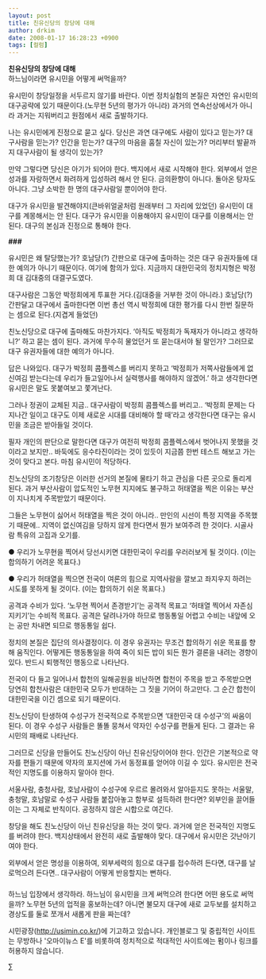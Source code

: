 ```yaml
---
layout: post
title: 친유신당의 창당에 대해
author: drkim
date: 2008-01-17 16:28:23 +0900
tags: [컬럼]
---
```

**친유신당의 창당에 대해**  
하느님이라면 유시민을 어떻게 써먹을까?

유시민이 창당일정을 서두르지 않기를 바란다. 이번 정치실험의 본질은 자연인 유시민의 대구공략에 있기 때문이다.(노무현 5년의 평가가 아니라) 과거의 연속선상에서가 아니라 과거는 지워버리고 원점에서 새로 출발하기다. 

나는 유시민에게 진정으로 묻고 싶다. 당신은 과연 대구에도 사람이 있다고 믿는가? 대구사람을 믿는가? 인간을 믿는가? 대구의 마음을 훔칠 자신이 있는가? 머리부터 발끝까지 대구사람이 될 생각이 있는가?

만약 그렇다면 당신은 아기가 되어야 한다. 백지에서 새로 시작해야 한다. 외부에서 얻은 성과를 자랑하면서 화려하게 입성하려 해서 안 된다. 금의환향이 아니다. 돌아온 탕자도 아니다. 그냥 소박한 한 명의 대구사람일 뿐이어야 한다.

대구가 유시민을 발견해야지(큰바위얼굴처럼 원래부터 그 자리에 있었던) 유시민이 대구를 계몽해서는 안 된다. 대구가 유시민을 이용해야지 유시민이 대구를 이용해서는 안 된다. 대구의 본심과 진정으로 통해야 한다. 

**###**

유시민은 왜 탈당했는가? 호남당(?) 간판으로 대구에 출마하는 것은 대구 유권자들에 대한 예의가 아니기 때문이다. 여기에 함의가 있다. 지금까지 대한민국의 정치지형은 박정희 대 김대중의 대결구도였다. 

대구사람은 그동안 박정희에게 투표한 거다.(김대중을 거부한 것이 아니라.) 호남당(?) 간판달고 대구에서 출마한다면 이번 총선 역시 박정희에 대한 평가를 다시 한번 질문하는 셈으로 된다.(지겹게 들었던) 

친노신당으로 대구에 출마해도 마찬가지다. ‘아직도 박정희가 독재자가 아니라고 생각하니?’ 하고 묻는 셈이 된다. 과거에 무수히 물었던거 또 묻는대서야 될 말인가? 그러므로 대구 유권자들에 대한 예의가 아니다. 

답은 나와있다. 대구가 박정희 콤플렉스를 버리지 못하고 ‘박정희가 저쪽사람들에게 없신여김 받는다는데 우리가 들고일어나서 실력행사를 해야하지 않겠어.’ 하고 생각한다면 유시민은 말도 못붙여보고 쫓겨난다. 

그러나 정권이 교체된 지금.. 대구사람이 박정희 콤플렉스를 버리고.. ‘박정희 문제는 다 지나간 일이고 대구도 이제 새로운 시대를 대비해야 할 때’라고 생각한다면 대구는 유시민을 조금은 받아들일 것이다. 

필자 개인의 판단으로 말한다면 대구가 여전히 박정희 콤플렉스에서 벗어나지 못했을 것이라고 보지만.. 바둑에도 응수타진이라는 것이 있듯이 지금쯤 한번 테스트 해보고 가는 것이 맞다고 본다. 마침 유시민이 적당하다. 

친노신당의 조기창당은 이러한 선거의 본질에 물타기 하고 관심을 다른 곳으로 돌리게 된다. 과거 부산사람이 압도적인 노무현 지지에도 불구하고 허태열을 찍은 이유는 부산이 지나치게 주목받았기 때문이다. 

그들은 노무현이 싫어서 허태열을 찍은 것이 아니라.. 만인의 시선이 특정 지역을 주목했기 때문에.. 지역이 없신여김을 당하지 않게 한다면서 뭔가 보여주려 한 것이다. 시골사람 특유의 고집과 오기를.

● 우리가 노무현을 찍어서 당선시키면 대한민국이 우리를 우러러보게 될 것이다. (이는 합의하기 어려운 목표다.)

● 우리가 허태열을 찍으면 전국이 여론의 힘으로 지역사람을 깔보고 좌지우지 하려는 시도를 못하게 될 것이다. (이는 합의하기 쉬운 목표다.)

공격과 수비가 있다. ‘노무현 찍어서 존경받기’는 공격적 목표고 ‘허태열 찍어서 자존심 지키기’는 수비적 목표다. 공격은 달려나가야 하므로 행동통일 어렵고 수비는 내앞에 오는 공만 차내면 되므로 행동통일 쉽다.

정치의 본질은 집단의 의사결정이다. 이 경우 유권자는 무조건 합의하기 쉬운 목표를 향해 움직인다. 어떻게든 행동통일을 하여 죽이 되든 밥이 되든 뭔가 결론을 내려는 경향이 있다. 반드시 퇴행적인 행동으로 나타난다. 

전국이 다 들고 일어나서 합천의 일해공원을 비난하면 합천이 주목을 받고 주목받으면 당연히 합천사람은 대한민국 모두가 반대하는 그 짓을 기어이 하고만다. 그 순간 합천이 대한민국을 이긴 셈으로 되기 때문이다. 

친노신당이 탄생하여 수성구가 전국적으로 주목받으면 ‘대한민국 대 수성구’의 싸움이 된다. 이 경우 수성구 사람들은 똘똘 뭉쳐서 약자인 수성구를 편들게 된다. 그 결과는 유시민의 패배로 나타난다.

그러므로 신당을 만들어도 친노신당이 아닌 친유신당이어야 한다. 인간은 기본적으로 약자를 편들기 때문에 약자의 포지션에 가서 동정표를 얻어야 이길 수 있다. 유시민은 전국적인 지명도를 이용하지 말아야 한다.

서울사람, 충청사람, 호남사람이 수성구에 우르르 몰려와서 알아듣지도 못하는 서울말, 충청말, 호남말로 수성구 사람들 붙잡아놓고 함부로 설득하려 한다면? 외부인을 끌어들이는 그 자체로 반칙이다. 공정하지 않은 시합으로 여긴다. 

창당을 해도 친노신당이 아닌 친유신당을 하는 것이 맞다. 과거에 얻은 전국적인 지명도를 버려야 한다. 백지상태에서 완전히 새로 출발해야 맞다. 대구에서 유시민은 갓난아기여야 한다. 

외부에서 얻은 명성을 이용하여, 외부세력의 힘으로 대구를 접수하려 든다면, 대구를 날로먹으려 든다면.. 대구사람이 어떻게 반응할지는 뻔하다. 

###

하느님 입장에서 생각하라. 하느님이 유시민을 크게 써먹으려 한다면 어떤 용도로 써먹을까? 노무현 5년의 업적을 홍보하는데? 아니면 불모지 대구에 새로 교두보를 설치하고 경상도를 둘로 쪼개서 새롭게 판을 짜는데? 

시민광장(http://usimin.co.kr/)에 기고하고 있습니다. 개인블로그 및 중립적인 사이트는 무방하나 '오마이뉴스 E'를 비롯하여 정치적으로 적대적인 사이트에는 펌이나 링크를 허용하지 않습니다.

∑